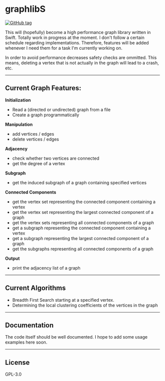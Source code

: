 # graphlibS
[![GitHub tag](https://img.shields.io/badge/Version-0.0.14-brightgreen.svg)](https://github.com/maxkatzmann/graphlibS/releases/tag/0.0.14)

This will (hopefully) become a high performance graph library written in Swift.
Totally work in progress at the moment. I don't follow a certain schedule
regarding implementations. Therefore, features will be added whenever I need them
for a task I'm currently working on.

In order to avoid performance decreases safety checks are ommitted. This means,
deleting a vertex that is not actually in the graph will lead to a crash, etc.

---

## Current Graph Features:
**Initialization**
* Read a (directed or undirected) graph from a file
* Create a graph programmatically

**Manipulation**
* add vertices / edges
* delete vertices / edges

**Adjacency**
* check whether two vertices are connected
* get the degree of a vertex

**Subgraph**
* get the induced subgraph of a graph containing specified vertices

**Connected Components**
* get the vertex set representing the connected component containing a vertex
* get the vertex set representing the largest connected component of a graph
* get the vertex sets representing all connected components of a graph
* get a subgraph representing the connected component containing a vertex 
* get a subgraph representing the largest connected component of a graph
* get the subgraphs representing all connected components of a graph

**Output**
* print the adjacency list of a graph

---

## Current Algorithms
* Breadth First Search starting at a specified vertex.
* Determining the local clustering coefficients of the vertices in the graph

---

## Documentation
The code itself should be well documented. I hope to add some usage examples
here soon.

---
## License
GPL-3.0






